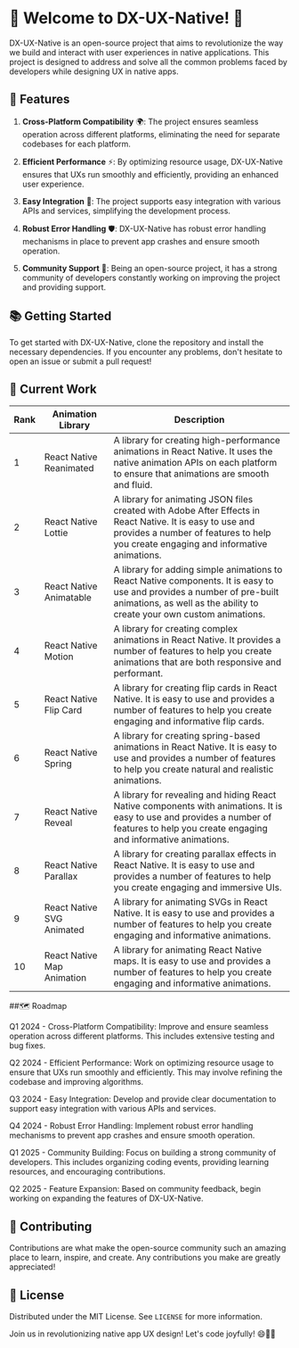 # 🎉 Welcome to DX-UX-Native! 🎉

DX-UX-Native is an open-source project that aims to revolutionize the way we build and interact with user experiences in native applications. This project is designed to address and solve all the common problems faced by developers while designing UX in native apps.

## 🌟 Features

1. **Cross-Platform Compatibility** 🌍: The project ensures seamless operation across different platforms, eliminating the need for separate codebases for each platform.

2. **Efficient Performance** ⚡: By optimizing resource usage, DX-UX-Native ensures that UXs run smoothly and efficiently, providing an enhanced user experience.

3. **Easy Integration** 🔗: The project supports easy integration with various APIs and services, simplifying the development process.

4. **Robust Error Handling** 🛡️: DX-UX-Native has robust error handling mechanisms in place to prevent app crashes and ensure smooth operation.

5. **Community Support** 👥: Being an open-source project, it has a strong community of developers constantly working on improving the project and providing support.

## 📚 Getting Started

To get started with DX-UX-Native, clone the repository and install the necessary dependencies. If you encounter any problems, don't hesitate to open an issue or submit a pull request!

## 🚧 Current Work

| Rank | Animation Library          | Description                                                                                                                                                                                      |
|------|----------------------------|--------------------------------------------------------------------------------------------------------------------------------------------------------------------------------------------------|
| 1    | React Native Reanimated    | A library for creating high-performance animations in React Native. It uses the native animation APIs on each platform to ensure that animations are smooth and fluid.                           |
| 2    | React Native Lottie        | A library for animating JSON files created with Adobe After Effects in React Native. It is easy to use and provides a number of features to help you create engaging and informative animations. |
| 3    | React Native Animatable    | A library for adding simple animations to React Native components. It is easy to use and provides a number of pre-built animations, as well as the ability to create your own custom animations. |
| 4    | React Native Motion        | A library for creating complex animations in React Native. It provides a number of features to help you create animations that are both responsive and performant.                               |
| 5    | React Native Flip Card     | A library for creating flip cards in React Native. It is easy to use and provides a number of features to help you create engaging and informative flip cards.                                   |
| 6    | React Native Spring        | A library for creating spring-based animations in React Native. It is easy to use and provides a number of features to help you create natural and realistic animations.                         |
| 7    | React Native Reveal        | A library for revealing and hiding React Native components with animations. It is easy to use and provides a number of features to help you create engaging and informative animations.          |
| 8    | React Native Parallax      | A library for creating parallax effects in React Native. It is easy to use and provides a number of features to help you create engaging and immersive UIs.                                      |
| 9    | React Native SVG Animated  | A library for animating SVGs in React Native. It is easy to use and provides a number of features to help you create engaging and informative animations.                                        |
| 10   | React Native Map Animation | A library for animating React Native maps. It is easy to use and provides a number of features to help you create engaging and informative animations.                                           |

##🗺️ Roadmap

Q1 2024 - Cross-Platform Compatibility: Improve and ensure seamless operation across different platforms. This includes extensive testing and bug fixes.

Q2 2024 - Efficient Performance: Work on optimizing resource usage to ensure that UXs run smoothly and efficiently. This may involve refining the codebase and improving algorithms.

Q3 2024 - Easy Integration: Develop and provide clear documentation to support easy integration with various APIs and services.

Q4 2024 - Robust Error Handling: Implement robust error handling mechanisms to prevent app crashes and ensure smooth operation.

Q1 2025 - Community Building: Focus on building a strong community of developers. This includes organizing coding events, providing learning resources, and encouraging contributions.

Q2 2025 - Feature Expansion: Based on community feedback, begin working on expanding the features of DX-UX-Native.

## 🤝 Contributing

Contributions are what make the open-source community such an amazing place to learn, inspire, and create. Any contributions you make are greatly appreciated!

## 📃 License

Distributed under the MIT License. See `LICENSE` for more information.

Join us in revolutionizing native app UX design! Let's code joyfully! 😄🎈🎊
